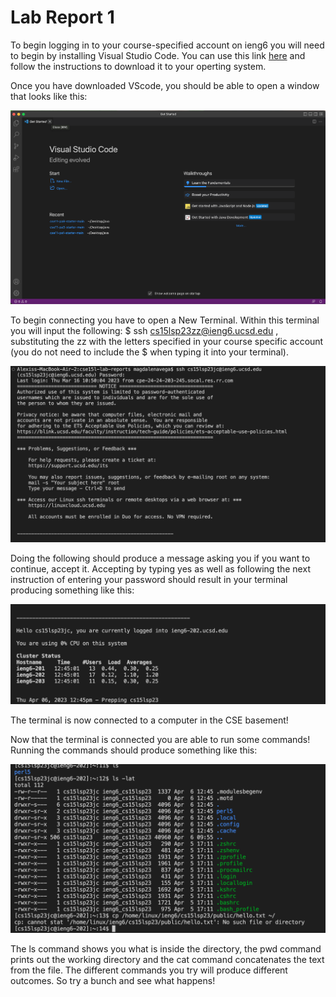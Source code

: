 # Lab Report 1

To begin logging in to your course-specified account on ieng6 you will need to begin by installing Visual Studio Code. 
You can use this link [here](https://code.visualstudio.com/) and follow the instructions to download it to your operting system.

Once you have downloaded VScode, you should be able to open a window that looks like this:

![Image](Installing.png)

To begin connecting you have to open a New Terminal. Within this terminal you will input the following: $ ssh cs15lsp23zz@ieng6.ucsd.edu , substituting the zz with the letters specified in your course specific account (you do not need to include the $ when typing it into your terminal).

![Image](LoggingIn.png)

Doing the following should produce a message asking you if you want to continue, accept it. Accepting by typing yes as well as following the next instruction of entering your password should result in your terminal producing something like this: 

![Image](Connecting.png)

The terminal is now connected to a computer in the CSE basement!

Now that the terminal is connected you are able to run some commands! Running the commands should produce something like this:

![Image](Trying.png)

The ls command shows you what is inside the directory, the pwd command prints out the working directory and the cat command concatenates the text from the file. The different commands you try will produce different outcomes. So try a bunch and see what happens!

